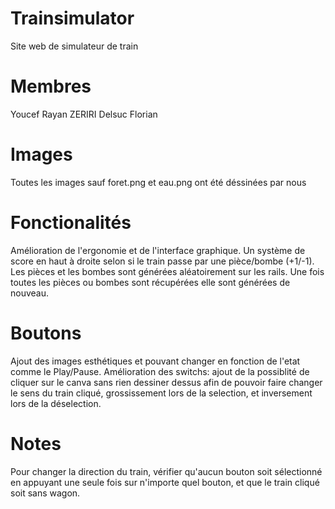 # Trainsimulator
Site web de simulateur de train
# Membres
Youcef Rayan ZERIRI 
Delsuc Florian 
# Images
Toutes les images sauf foret.png et eau.png ont été déssinées par nous
# Fonctionalités
Amélioration de l'ergonomie et de l'interface graphique.
Un système de  score en haut à droite selon si le train passe par une pièce/bombe (+1/-1).
Les pièces et les bombes sont générées aléatoirement sur les rails.
Une fois toutes les pièces ou bombes sont récupérées elle sont générées de nouveau.


# Boutons
Ajout des images esthétiques et pouvant changer en fonction de l'etat comme le Play/Pause. Amélioration des switchs: ajout de la possiblité de cliquer sur le canva sans rien dessiner dessus afin de pouvoir faire changer le sens du train cliqué, grossissement lors de la selection, et inversement lors de la déselection. 
 
 # Notes 
 Pour changer la direction du train, vérifier qu'aucun bouton soit sélectionné en appuyant une seule fois sur n'importe quel bouton, et que le train cliqué soit sans wagon. 
